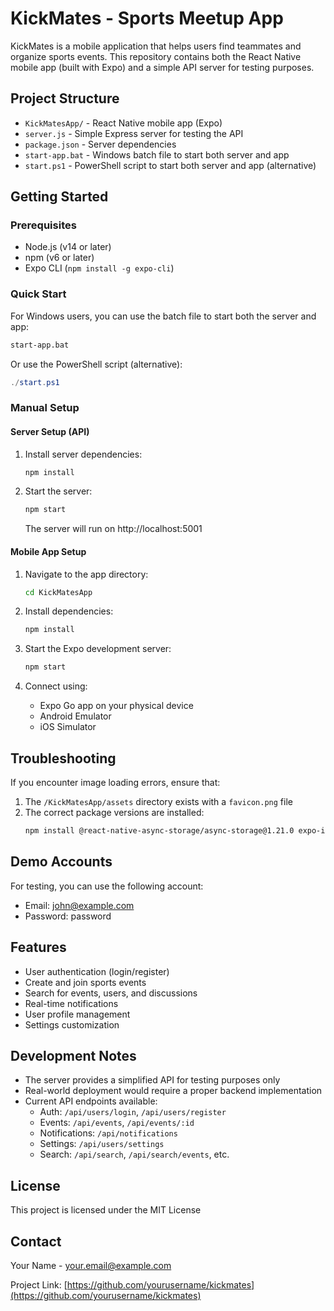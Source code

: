 # KickMates - Sports Meetup App

KickMates is a mobile application that helps users find teammates and organize sports events. This repository contains both the React Native mobile app (built with Expo) and a simple API server for testing purposes.

## Project Structure

- `KickMatesApp/` - React Native mobile app (Expo)
- `server.js` - Simple Express server for testing the API
- `package.json` - Server dependencies
- `start-app.bat` - Windows batch file to start both server and app
- `start.ps1` - PowerShell script to start both server and app (alternative)

## Getting Started

### Prerequisites

- Node.js (v14 or later)
- npm (v6 or later)
- Expo CLI (`npm install -g expo-cli`)

### Quick Start

For Windows users, you can use the batch file to start both the server and app:

```bash
start-app.bat
```

Or use the PowerShell script (alternative):

```powershell
./start.ps1
```

### Manual Setup

#### Server Setup (API)

1. Install server dependencies:
   ```bash
   npm install
   ```

2. Start the server:
   ```bash
   npm start
   ```

   The server will run on http://localhost:5001

#### Mobile App Setup

1. Navigate to the app directory:
   ```bash
   cd KickMatesApp
   ```

2. Install dependencies:
   ```bash
   npm install
   ```

3. Start the Expo development server:
   ```bash
   npm start
   ```

4. Connect using:
   - Expo Go app on your physical device
   - Android Emulator
   - iOS Simulator

## Troubleshooting

If you encounter image loading errors, ensure that:
1. The `/KickMatesApp/assets` directory exists with a `favicon.png` file
2. The correct package versions are installed:
   ```bash
   npm install @react-native-async-storage/async-storage@1.21.0 expo-image-picker@14.7.1 @react-native-community/datetimepicker@7.7.0 react-native@0.73.6
   ```

## Demo Accounts

For testing, you can use the following account:

- Email: john@example.com
- Password: password

## Features

- User authentication (login/register)
- Create and join sports events
- Search for events, users, and discussions
- Real-time notifications
- User profile management
- Settings customization

## Development Notes

- The server provides a simplified API for testing purposes only
- Real-world deployment would require a proper backend implementation
- Current API endpoints available:
  - Auth: `/api/users/login`, `/api/users/register`
  - Events: `/api/events`, `/api/events/:id`
  - Notifications: `/api/notifications`
  - Settings: `/api/users/settings`
  - Search: `/api/search`, `/api/search/events`, etc.

## License

This project is licensed under the MIT License

## Contact

Your Name - your.email@example.com

Project Link: [https://github.com/yourusername/kickmates](https://github.com/yourusername/kickmates) 